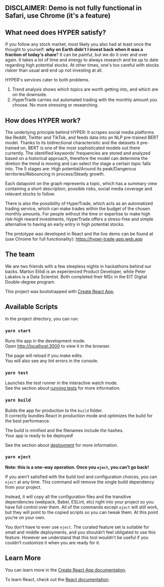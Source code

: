 ## DISCLAIMER: Demo is not fully functional in Safari, use Chrome (it's a feature)

## What need does HYPER satisfy?

If you follow any stock market, most likely you also had at least once the thought to yourself: **why on Earth didn't I invest back when it was a fraction of today's share**?  It can be painful, but we do it over and over again.
It takes a lot of time and energy to always research and be up to date regarding high potential stocks. At other times, one's too careful with stocks riskier than usual and end up not investing at all.

HYPER's services cater to both problems.
1. Trend analysis shows which topics are worth getting into, and which are on the downside.
2. HyperTrade carries out automated trading with the monthly amount you choose. No more stressing or researching.

## How does HYPER work?

The underlying principle behind HYPER:
It scrapes social media platforms like Reddit, Twitter and TikTok, and feeds data into an NLP pre-trained BERT model. Thanks to its bidirectional characteristic and the datasets it pre-trained on, BERT is one of the most sophisticated models out there currently. The identified keywords’ frequencies are stored and analyzed based on a historical approach, therefore the model can determine the diretion the trend is moving and can select the stage a certain topic falls into. The 5 stages are: High potential/Around its peak/Dangerous territories/Rebouncing in process/Steady growth.

Each datapoint on the graph represents a topic, which has a summary view containing a short description, possible risks, social media coverage and relevant stocks to follow.

There is also the possibility of HyperTrade, which acts as an automatized trading service, which can make trades within the budget of the chosen monthly amounts. For people without the time or expertise to make high risk-high reward investments, HyperTrade offers a stress-free and simple alternative to having an early entry in high potential stocks.

The prototype was developed in React and the live demo can be found at (use Chrome for full functionality): https://hyper-trade-app.web.app

## The team

We are two friends with a few sleepless nights in hackathons behind our backs.
Marton Elődi is an experienced Product Developer, while Peter Lakatos is a Data Scientist. Both completed their MSc in the EIT Digital Double-degree program.

This project was bootstrapped with [Create React App](https://github.com/facebook/create-react-app).

## Available Scripts

In the project directory, you can run:

### `yarn start`

Runs the app in the development mode.\
Open [http://localhost:3000](http://localhost:3000) to view it in the browser.

The page will reload if you make edits.\
You will also see any lint errors in the console.

### `yarn test`

Launches the test runner in the interactive watch mode.\
See the section about [running tests](https://facebook.github.io/create-react-app/docs/running-tests) for more information.

### `yarn build`

Builds the app for production to the `build` folder.\
It correctly bundles React in production mode and optimizes the build for the best performance.

The build is minified and the filenames include the hashes.\
Your app is ready to be deployed!

See the section about [deployment](https://facebook.github.io/create-react-app/docs/deployment) for more information.

### `yarn eject`

**Note: this is a one-way operation. Once you `eject`, you can’t go back!**

If you aren’t satisfied with the build tool and configuration choices, you can `eject` at any time. This command will remove the single build dependency from your project.

Instead, it will copy all the configuration files and the transitive dependencies (webpack, Babel, ESLint, etc) right into your project so you have full control over them. All of the commands except `eject` will still work, but they will point to the copied scripts so you can tweak them. At this point you’re on your own.

You don’t have to ever use `eject`. The curated feature set is suitable for small and middle deployments, and you shouldn’t feel obligated to use this feature. However we understand that this tool wouldn’t be useful if you couldn’t customize it when you are ready for it.

## Learn More

You can learn more in the [Create React App documentation](https://facebook.github.io/create-react-app/docs/getting-started).

To learn React, check out the [React documentation](https://reactjs.org/).
